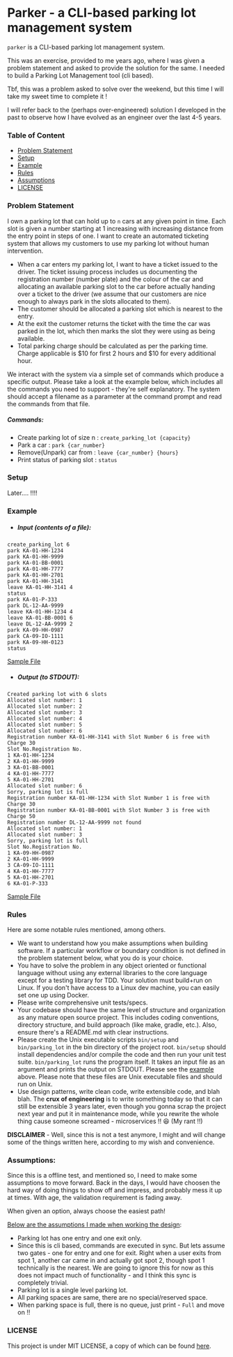 # Parker - a CLI-based parking lot management system

`parker` is a CLI-based parking lot management system.

This was an exercise, provided to me years ago, where I was given a problem
statement and asked to provide the solution for the same. I needed to build a
Parking Lot Management tool (cli based).

Tbf, this was a problem asked to solve over the weekend, but this time I will
take my sweet time to complete it !

I will refer back to the (perhaps over-engineered) solution I developed in the
past to observe how I have evolved as an engineer over the last 4-5 years.

### Table of Content

- [Problem Statement](#problem-statement)
- [Setup](#setup)
- [Example](#example)
- [Rules](#rules)
- [Assumptions](#assumptions)
- [LICENSE](#license)

### Problem Statement

I own a parking lot that can hold up to `n` cars at any given point in time.
Each slot is given a number starting at 1 increasing with increasing distance
from the entry point in steps of one. I want to create an automated ticketing
system that allows my customers to use my parking lot without human
intervention.

- When a car enters my parking lot, I want to have a ticket issued to the
  driver. The ticket issuing process includes us documenting the registration
  number (number plate) and the colour of the car and allocating an available
  parking slot to the car before actually handing over a ticket to the driver
  (we assume that our customers are nice enough to always park in the slots
  allocated to them).
- The customer should be allocated a parking slot which is nearest to the entry.
- At the exit the customer returns the ticket with the time the car was parked
  in the lot, which then marks the slot they were using as being available.
- Total parking charge should be calculated as per the parking time. Charge
  applicable is &#x24;10 for first 2 hours and &#x24;10 for every additional
  hour.

We interact with the system via a simple set of commands which produce a
specific output. Please take a look at the example below, which includes all the
commands you need to support - they're self explanatory. The system should
accept a filename as a parameter at the command prompt and read the commands
from that file.

##### Commands:

- Create parking lot of size n : `create_parking_lot {capacity}`
- Park a car : `park {car_number}`
- Remove(Unpark) car from : `leave {car_number} {hours}`
- Print status of parking slot : `status`

### Setup

Later.... !!!!

### Example

- ##### Input (contents of a file):

```text
create_parking_lot 6
park KA-01-HH-1234
park KA-01-HH-9999
park KA-01-BB-0001
park KA-01-HH-7777
park KA-01-HH-2701
park KA-01-HH-3141
leave KA-01-HH-3141 4
status
park KA-01-P-333
park DL-12-AA-9999
leave KA-01-HH-1234 4
leave KA-01-BB-0001 6
leave DL-12-AA-9999 2
park KA-09-HH-0987
park CA-09-IO-1111
park KA-09-HH-0123
status
```

[Sample File](file_inputs.txt)

- ##### Output (to STDOUT):

```text
Created parking lot with 6 slots
Allocated slot number: 1
Allocated slot number: 2
Allocated slot number: 3
Allocated slot number: 4
Allocated slot number: 5
Allocated slot number: 6
Registration number KA-01-HH-3141 with Slot Number 6 is free with Charge 30
Slot No.Registration No.
1 KA-01-HH-1234
2 KA-01-HH-9999
3 KA-01-BB-0001
4 KA-01-HH-7777
5 KA-01-HH-2701
Allocated slot number: 6
Sorry, parking lot is full
Registration number KA-01-HH-1234 with Slot Number 1 is free with Charge 30
Registration number KA-01-BB-0001 with Slot Number 3 is free with Charge 50
Registration number DL-12-AA-9999 not found
Allocated slot number: 1
Allocated slot number: 3
Sorry, parking lot is full
Slot No.Registration No.
1 KA-09-HH-0987
2 KA-01-HH-9999
3 CA-09-IO-1111
4 KA-01-HH-7777
5 KA-01-HH-2701
6 KA-01-P-333
```

[Sample File](file_output.txt)

### Rules

Here are some notable rules mentioned, among others.

- We want to understand how you make assumptions when building software. If a
  particular workflow or boundary condition is not defined in the problem
  statement below, what you do is your choice.
- You have to solve the problem in any object oriented or functional language
  without using any external libraries to the core language except for a testing
  library for TDD. Your solution must build+run on Linux. If you don't have
  access to a Linux dev machine, you can easily set one up using Docker.
- Please write comprehensive unit tests/specs.
- Your codebase should have the same level of structure and organization as any
  mature open source project. This includes coding conventions, directory
  structure, and build approach (like make, gradle, etc.). Also, ensure there's
  a README.md with clear instructions.
- Please create the Unix executable scripts `bin/setup` and `bin/parking_lot` in
  the bin directory of the project root. `bin/setup` should install dependencies
  and/or compile the code and then run your unit test suite. `bin/parking_lot`
  runs the program itself. It takes an input file as an argument and prints the
  output on STDOUT. Please see the [example](#example) above. Please note that
  these files are Unix executable files and should run on Unix.
- Use design patterns, write clean code, write extensible code, and blah blah.
  The **crux of engineering** is to write something today so that it can still
  be extensible 3 years later, even though you gonna scrap the project next year
  and put it in maintenance mode, while you rewrite the whole thing cause
  someone screamed - microservices !! 😆 (My rant !!)

**DISCLAIMER** - Well, since this is not a test anymore, I might and will change
some of the things written here, according to my wish and convenience.

### Assumptions:

Since this is a offline test, and mentioned so, I need to make some assumptions
to move forward. Back in the days, I would have choosen the hard way of doing
things to show off and impress, and probably mess it up at times. With age, the
validation requirement is fading away.

When given an option, always choose the easiest path!

<u>Below are the assumptions I made when working the design</u>:

- Parking lot has one entry and one exit only.
- Since this is cli based, commands are executed in sync. But lets assume two
  gates - one for entry and one for exit. Right when a user exits from spot 1,
  another car came in and actually got spot 2, though spot 1 technically is the
  nearest. We are going to ignore this for now as this does not impact much of
  functionality - and I think this sync is completely trivial.
- Parking lot is a single level parking lot.
- All parking spaces are same, there are no special/reserved space.
- When parking space is full, there is no queue, just print - `Full` and move on
  !!

### LICENSE

This project is under MIT LICENSE, a copy of which can be found [here](LICENSE).
